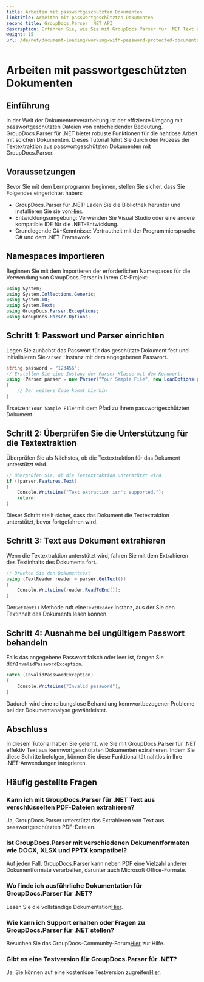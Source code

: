 ```yaml
---
title: Arbeiten mit passwortgeschützten Dokumenten
linktitle: Arbeiten mit passwortgeschützten Dokumenten
second_title: GroupDocs.Parser .NET API
description: Erfahren Sie, wie Sie mit GroupDocs.Parser für .NET Text aus passwortgeschützten Dokumenten extrahieren. Erweitern Sie Ihre Dokumentverarbeitungsfunktionen.
weight: 15
url: /de/net/document-loading/working-with-password-protected-documents/
---
```


# Arbeiten mit passwortgeschützten Dokumenten

## Einführung
In der Welt der Dokumentenverarbeitung ist der effiziente Umgang mit passwortgeschützten Dateien von entscheidender Bedeutung. GroupDocs.Parser für .NET bietet robuste Funktionen für die nahtlose Arbeit mit solchen Dokumenten. Dieses Tutorial führt Sie durch den Prozess der Textextraktion aus passwortgeschützten Dokumenten mit GroupDocs.Parser.
## Voraussetzungen
Bevor Sie mit dem Lernprogramm beginnen, stellen Sie sicher, dass Sie Folgendes eingerichtet haben:
-  GroupDocs.Parser für .NET: Laden Sie die Bibliothek herunter und installieren Sie sie von[Hier](https://releases.groupdocs.com/parser/net/).
- Entwicklungsumgebung: Verwenden Sie Visual Studio oder eine andere kompatible IDE für die .NET-Entwicklung.
- Grundlegende C#-Kenntnisse: Vertrautheit mit der Programmiersprache C# und dem .NET-Framework.

## Namespaces importieren
Beginnen Sie mit dem Importieren der erforderlichen Namespaces für die Verwendung von GroupDocs.Parser in Ihrem C#-Projekt:
```csharp
using System;
using System.Collections.Generic;
using System.IO;
using System.Text;
using GroupDocs.Parser.Exceptions;
using GroupDocs.Parser.Options;
```

## Schritt 1: Passwort und Parser einrichten
 Legen Sie zunächst das Passwort für das geschützte Dokument fest und initialisieren Sie`Parser` -Instanz mit dem angegebenen Passwort.
```csharp
string password = "123456";
// Erstellen Sie eine Instanz der Parser-Klasse mit dem Kennwort:
using (Parser parser = new Parser("Your Sample File", new LoadOptions(password)))
{
    // Der weitere Code kommt hierhin
}
```
 Ersetzen`"Your Sample File"`mit dem Pfad zu Ihrem passwortgeschützten Dokument.
## Schritt 2: Überprüfen Sie die Unterstützung für die Textextraktion
Überprüfen Sie als Nächstes, ob die Textextraktion für das Dokument unterstützt wird.
```csharp
// Überprüfen Sie, ob die Textextraktion unterstützt wird
if (!parser.Features.Text)
{
    Console.WriteLine("Text extraction isn't supported.");
    return;
}
```
Dieser Schritt stellt sicher, dass das Dokument die Textextraktion unterstützt, bevor fortgefahren wird.
## Schritt 3: Text aus Dokument extrahieren
Wenn die Textextraktion unterstützt wird, fahren Sie mit dem Extrahieren des Textinhalts des Dokuments fort.
```csharp
// Drucken Sie den Dokumenttext
using (TextReader reader = parser.GetText())
{
    Console.WriteLine(reader.ReadToEnd());
}
```
 Der`GetText()` Methode ruft eine`TextReader` Instanz, aus der Sie den Textinhalt des Dokuments lesen können.
## Schritt 4: Ausnahme bei ungültigem Passwort behandeln
 Falls das angegebene Passwort falsch oder leer ist, fangen Sie den`InvalidPasswordException`.
```csharp
catch (InvalidPasswordException)
{
    Console.WriteLine("Invalid password");
}
```
Dadurch wird eine reibungslose Behandlung kennwortbezogener Probleme bei der Dokumentanalyse gewährleistet.

## Abschluss
In diesem Tutorial haben Sie gelernt, wie Sie mit GroupDocs.Parser für .NET effektiv Text aus kennwortgeschützten Dokumenten extrahieren. Indem Sie diese Schritte befolgen, können Sie diese Funktionalität nahtlos in Ihre .NET-Anwendungen integrieren.

## Häufig gestellte Fragen
### Kann ich mit GroupDocs.Parser für .NET Text aus verschlüsselten PDF-Dateien extrahieren?
Ja, GroupDocs.Parser unterstützt das Extrahieren von Text aus passwortgeschützten PDF-Dateien.
### Ist GroupDocs.Parser mit verschiedenen Dokumentformaten wie DOCX, XLSX und PPTX kompatibel?
Auf jeden Fall, GroupDocs.Parser kann neben PDF eine Vielzahl anderer Dokumentformate verarbeiten, darunter auch Microsoft Office-Formate.
### Wo finde ich ausführliche Dokumentation für GroupDocs.Parser für .NET?
 Lesen Sie die vollständige Dokumentation[Hier](https://tutorials.groupdocs.com/parser/net/).
### Wie kann ich Support erhalten oder Fragen zu GroupDocs.Parser für .NET stellen?
 Besuchen Sie das GroupDocs-Community-Forum[Hier](https://forum.groupdocs.com/c/parser/17) zur Hilfe.
### Gibt es eine Testversion für GroupDocs.Parser für .NET?
 Ja, Sie können auf eine kostenlose Testversion zugreifen[Hier](https://releases.groupdocs.com/).